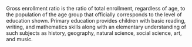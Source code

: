 Gross enrollment ratio is the ratio of total enrollment, regardless of age, to the population of the age group that officially corresponds to the level of education shown. Primary education provides children with basic reading, writing, and mathematics skills along with an elementary understanding of such subjects as history, geography, natural science, social science, art, and music.